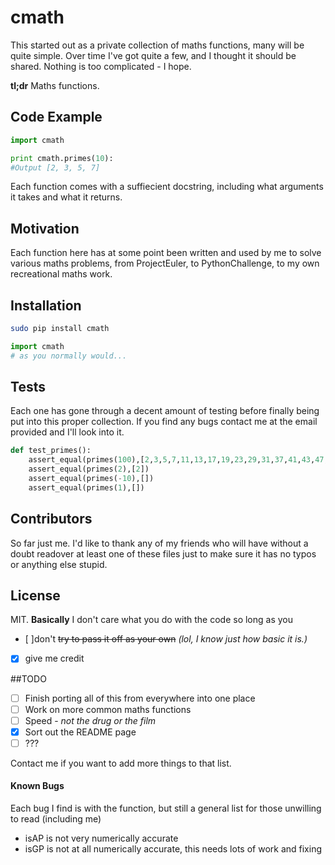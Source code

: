 # cmath

This started out as a private collection of maths functions, many will be quite simple. Over time I've got quite a few, and I thought it should be shared. Nothing is too complicated - I hope.

__tl;dr__ Maths functions.

## Code Example

```Python
import cmath

print cmath.primes(10):
#Output [2, 3, 5, 7] 
```

Each function comes with a suffiecient docstring, including what arguments it takes and what it returns.

## Motivation

Each function here has at some point been written and used by me to solve various maths problems, from ProjectEuler, to PythonChallenge, to my own recreational maths work.

## Installation

```Bash
sudo pip install cmath
```

```Python
import cmath
# as you normally would...
```

## Tests

Each one has gone through a decent amount of testing before finally being put into this proper collection. If you find any bugs contact me at the email provided and I'll look into it.

```Python
def test_primes():
	assert_equal(primes(100),[2,3,5,7,11,13,17,19,23,29,31,37,41,43,47,53,59,61,67,71,73,79,83,89,97])
	assert_equal(primes(2),[2])
	assert_equal(primes(-10),[])
	assert_equal(primes(1),[])
```

## Contributors

So far just me. I'd like to thank any of my friends who will have without a doubt readover at least one of these files just to make sure it has no typos or anything else stupid.

## License

MIT.
__Basically__ I don't care what you do with the code so long as you 
- [ ]don't ~~try to pass it off as your own~~ _(lol, I know just how basic it is.)_
- [x] give me credit

##TODO
- [ ] Finish porting all of this from everywhere into one place
- [ ] Work on more common maths functions
- [ ] Speed - _not the drug or the film_
- [x] Sort out the README page
- [ ] ???

Contact me if you want to add more things to that list.

#### Known Bugs
Each bug I find is with the function, but still a general list for those unwilling to read (including me)
- isAP is not very numerically accurate
- isGP is not at all numerically accurate, this needs lots of work and fixing

